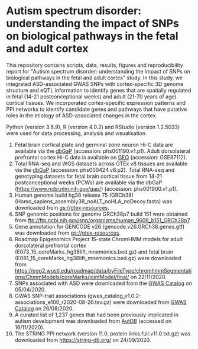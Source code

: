 # Autism spectrum disorder: understanding the impact of SNPs on biological pathways in the fetal and adult cortex

This repository contains scripts, data, results, figures and reproducibility report for "Autism spectrum disorder: understanding the impact of SNPs on biological pathways in the fetal and adult cortex" study. In this study, we integrated ASD-associated GWAS SNPs with cortex-specific 3D genome structure and eQTL information to identify genes that are spatially regulated in fetal (14-21 postconceptional weeks) and adult (21-70 years of age) cortical tissues. We incorporated cortex-specific expression patterns and PPI networks to identify candidate genes and pathways that have putative roles in the etiology of ASD-associated changes in the cortex. 

Python (version 3.6.9), R (version 4.0.2) and RStudio (version 1.2.5033) were used for data processing, analysis and visualisation.  

1. Fetal brain cortical plate and germinal zone neuron Hi-C data are available via the [dbGaP](https://www.ncbi.nlm.nih.gov/gap/) (accession: phs001190.v1.p1). Adult dorsolateral prefrontal cortex Hi-C data is available on [GEO](https://www.ncbi.nlm.nih.gov/geo/) (accession: GSE87112).  
2. Total RNA-seq and WGS datasets across GTEx v8 tissues are available via the [dbGaP](https://www.ncbi.nlm.nih.gov/gap/) (accession: phs000424.v8.p2). Total RNA-seq and genotyping datasets for fetal brain cortical tissue from 14-21 postconceptional weeks (PCWs) are available via the dbGaP (https://www.ncbi.nlm.nih.gov/gap/) (accession: phs001900.v1.p1).  
3. Human genome build hg38 release 75 (GRCh38) (Homo_sapiens_assembly38_noALT_noHLA_noDecoy.fasta) was downloaded from [gs://gtex-resources](https://console.cloud.google.com/storage/browser/gtex-resources/references).
4. SNP genomic positions for genome GRCh38p7 build 151 were obtained from ftp://ftp.ncbi.nih.gov/snp/organisms/human_9606_b151_GRCh38p7.  
5. Gene annotation for GENCODE v26 (gencode.v26.GRCh38.genes.gtf) was downloaded from [gs://gtex-resources](https://console.cloud.google.com/storage/browser/gtex-resources/references).  
6. Roadmap Epigenomics Project 15-state ChromHMM models for adult dorsolateral prefrontal cortex (E073_15_coreMarks_hg38lift_mnemonics.bed.gz) and fetal brain (E081_15_coreMarks_hg38lift_mnemonics.bed.gz) were downloaded from https://egg2.wustl.edu/roadmap/data/byFileType/chromhmmSegmentations/ChmmModels/coreMarks/jointModel/final/ on 22/11/2020.  
7. SNPs associated with ASD were downloaded from the [GWAS Catalog](www.ebi.ac.uk/gwas/) on 05/04/2020.  
8. GWAS SNP-trait associations (gwas_catalog_v1.0.2-associations_e100_r2020-08-26.tsv.gz) were downloaded from [GWAS Catalog](https://www.ebi.ac.uk/gwas/docs/file-downloads) on 26/08/2020.  
9. A curated list of 1,237 genes that had been previously implicated in autism development was downloaded from [AutDB](http://autism.mindspec.org/autdb/Welcome.do;jsessionid=9EC2C3BDD4F54A2223B757AE42B22E7A) (accessed on 16/11/2020).  
10. The STRING PPI network (version 11.0, protein.links.full.v11.0.txt.gz) was downloaded from https://string-db.org/ on 24/09/2020.  
